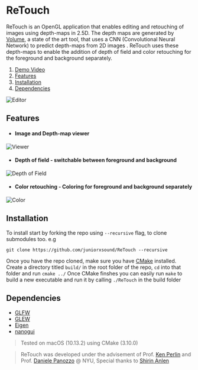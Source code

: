 # ReTouch

ReTouch is an OpenGL application that enables editing and retouching of images using depth-maps in 2.5D. The depth maps are generated by [Volume](http://volume.gl), a state of the art tool, that uses a CNN (Convolutional Neural Network) to predict depth-maps from 2D images . ReTouch uses these depth-maps to enable the addition of depth of field and color retouching for the foreground and background separately.
1. [Demo Video](https://www.youtube.com/watch?v=CAsy_jm85ZY)
1. [Features](#features)
1. [Installation](#installation)
1. [Dependencies](#dependencies)

![Editor](https://github.com/juniorxsound/ReTouch/blob/master/resources/editor.gif)

## Features

- #### Image and Depth-map viewer

![Viewer](https://github.com/juniorxsound/ReTouch/blob/master/resources/depthmap.gif)

- #### Depth of field - switchable between foreground and background

![Depth of Field](https://github.com/juniorxsound/ReTouch/blob/master/resources/dof.gif)

- #### Color retouching  - Coloring for foreground and background separately

![Color](https://github.com/juniorxsound/ReTouch/blob/master/resources/color.gif)

## Installation

To install start by forking the repo using ```--recursive``` flag, to clone submodules too. e.g
```
git clone https://github.com/juniorxsound/ReTouch --recursive
```
Once you have the repo cloned, make sure you have [CMake](https://cmake.org) installed. Create a directory titled ```build/``` in the root folder of the repo, ```cd``` into that folder and run
```cmake ../```
Once CMake finshes you can easily run ```make``` to build a new executable and run it by calling ```./ReTouch``` in the build folder

## Dependencies
- [GLFW](https://github.com/glfw/glfw)
- [GLEW](https://github.com/nigels-com/glew)
- [Eigen](https://github.com/libigl/eigen)
- [nanogui](https://github.com/wjakob/nanogui)

> Tested on macOS (10.13.2) using CMake (3.10.0)

> ReTouch was developed under the advisement of Prof. [Ken Perlin](https://github.com/futurerealitylab) and Prof. [Daniele Panozzo](https://github.com/danielepanozzo) @ NYU, Special thanks to [Shirin Anlen](http://shirin.works)

